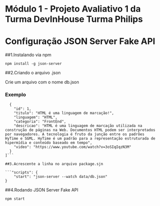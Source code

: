 # Módulo 1 - Projeto Avaliativo 1 da Turma DevInHouse Turma Philips

# Configuração JSON Server Fake API

##1.Instalando via npm

```npm install -g json-server```

##2.Criando o arquivo .json

Crie um arquivo com o nome db.json

### Exemplo
```[
  {
    "id": 1,
    "titulo": "HTML é uma linguagem de marcação!",
    "linguagem": "HTML",
    "categoria": "FrontEnd",
    "descricao": "HTML é uma linguagem de marcação utilizada na construção de páginas na Web. Documentos HTML podem ser interpretados por navegadores. A tecnologia é fruto da junção entre os padrões HyTime e SGML. HyTime é um padrão para a representação estruturada de hipermídia e conteúdo baseado em tempo",
    "video": "https://www.youtube.com/watch?v=3oSIqIqzN3M"
  }
]```

##3.Acrescente a linha no arquivo package.sjn

```"scripts": {
    "start": "json-server --watch data/db.json"
}
 ```

##4.Rodando JSON Server Fake API

``` npm start ```
 
